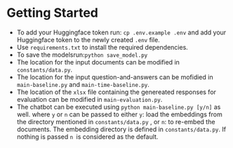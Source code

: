 # Getting Started

- To add your Huggingface token run: `cp .env.example .env` and add your Huggingface token to the newly created `.env` file.
- Use `requirements.txt` to install the required dependencies.
- To save the modelsrun:`python save_model.py`
- The location for the input documents can be modified in `constants/data.py`.
- The location for the input question-and-answers can be mofidied in `main-baseline.py` and `main-time-baseline.py`.
- The location of the `xlsx` file containing the genereated responses for evaluation can be modified in `main-evaluation.py`.
- The chatbot can be executed using `python main-baseline.py [y/n]` as well. where  `y` or `n` can be passed to either `y`: load the embeddings from the directory mentioned in `constants/data.py` , or `n`: to re-embed the documents. The embedding directory is defined in `constants/data.py`. If nothing is passed `n `is considered as the default.
